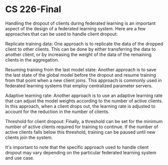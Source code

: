 # CS 226-Final



Handling the dropout of clients during federated learning is an important aspect of the design of a federated learning system. Here are a few approaches that can be used to handle client dropout:

Replicate training data: One approach is to replicate the data of the dropped client to other clients. This can be done by either transferring the data to another client, or by increasing the weight of the data of the remaining clients in the aggregation.

Resuming training from the last model state: Another approach is to save the last state of the global model before the dropout and resume training from that point when a new client joins. This approach is commonly used in federated learning systems that employ centralized parameter servers.

Adaptive learning rate: Another approach is to use an adaptive learning rate that can adjust the model weights according to the number of active clients. In this approach, when a client drops out, the learning rate is adjusted to account for the reduction in the number of clients.

Threshold for client dropout: Finally, a threshold can be set for the minimum number of active clients required for training to continue. If the number of active clients falls below this threshold, training can be paused until new clients join the system.

It's important to note that the specific approach used to handle client dropout may vary depending on the particular federated learning system and use case.
